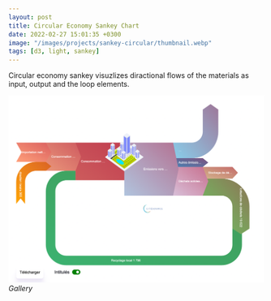 ```yaml
---
layout: post
title: Circular Economy Sankey Chart
date: 2022-02-27 15:01:35 +0300
image: "/images/projects/sankey-circular/thumbnail.webp"
tags: [d3, light, sankey]
---
```


<!-- ![](/images/projects/globe/preview.gif) -->

Circular economy sankey visuzlizes diractional flows of the materials as input, output and the loop elements.

<div class="gallery-box">
  <div class="gallery">
    <img  src="/images/projects/sankey-circular/1.png">

  </div>
  <em>Gallery</em>
</div>
